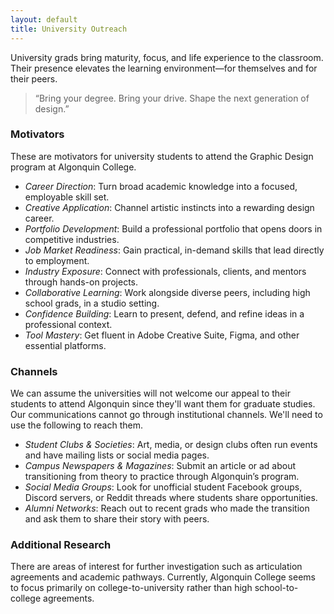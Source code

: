 ```yaml
---
layout: default
title: University Outreach
---
```


<p>
	University grads bring maturity, focus, and life experience to the classroom. Their presence elevates the learning environment—for themselves and for their peers. 
</p>
<blockquote>
	“Bring your degree. Bring your drive. Shape the next generation of design.” 
</blockquote>
<h3>
	Motivators 
</h3>
<p>
	These are motivators for university students to attend the Graphic Design program at Algonquin College. 
</p>
<ul>
	<li> <em>Career Direction</em>: Turn broad academic knowledge into a focused, employable skill set.</li>
	<li> <em>Creative Application</em>: Channel artistic instincts into a rewarding design career.</li>
	<li> <em>Portfolio Development</em>: Build a professional portfolio that opens doors in competitive industries.</li>
	<li> <em>Job Market Readiness</em>: Gain practical, in-demand skills that lead directly to employment.</li>
	<li> <em>Industry Exposure</em>: Connect with professionals, clients, and mentors through hands-on projects.</li>
	<li> <em>Collaborative Learning</em>: Work alongside diverse peers, including high school grads, in a studio setting.</li>
	<li> <em>Confidence Building</em>: Learn to present, defend, and refine ideas in a professional context.</li>
	<li> <em>Tool Mastery</em>: Get fluent in Adobe Creative Suite, Figma, and other essential platforms.</li>
</ul>
<h3>
	Channels 
</h3>
<p>
	We can assume the universities will not welcome our appeal to their students to attend Algonquin since they'll want them for graduate studies. Our communications cannot go through institutional channels. We'll need to use the following to reach them. 
</p>
<ul>
	<li><em>Student Clubs & Societies</em>: Art, media, or design clubs often run events and have mailing lists or social media pages.</li>
	<li><em>Campus Newspapers & Magazines</em>: Submit an article or ad about transitioning from theory to practice through Algonquin’s program.</li>
	<li><em>Social Media Groups</em>: Look for unofficial student Facebook groups, Discord servers, or Reddit threads where students share opportunities.</li>
	<li><em>Alumni Networks</em>: Reach out to recent grads who made the transition and ask them to share their story with peers.</li>
</ul>
<h3>
	Additional Research
</h3>
<p>
	There are areas of interest for further investigation such as articulation agreements and academic pathways. Currently, Algonquin College seems to focus primarily on college-to-university rather than high school-to-college agreements. 
</p>

